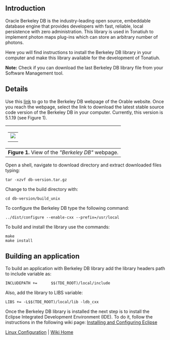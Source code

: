 ## Introduction ##

Oracle Berkeley DB is the industry-leading open source, embeddable database engine that provides developers with fast, reliable, local persistence with zero administration. This library is used in Tonatiuh to implement photon maps plug-ins which can store an arbitrary number of photons.

Here you will find instructions to install the Berkeley DB library in your computer and make this library available for the development of Tonatiuh.

**Note:** Check if you can download the last Berkeley DB library file from your Software Management tool.

## Details ##

Use this [link](http://www.oracle.com/technology/software/products/berkeley-db/index.html) to go to the Berkeley DB webpage of the Orable website. Once you reach the webpage, select the link to download the latest stable source code version of the Berkeley DB in your computer. Currently, this version is 5.1.19 (see Figure 1).

|<table><tr><td><a href='http://picasaweb.google.com/manuel.jesus.blanco/TonatiuhWikiFigures?authkey=Gv1sRgCN2umpjNtK24Kg&feat=embedwebsite#5526847072163475010'><img src='http://lh3.ggpht.com/_tmEVMS15i5Y/TLNOITA2LkI/AAAAAAAAAoY/b-lQwR5Dl3M/s400/BerkeleyDB_download.png' /></a></td></tr><tr><td></td></tr></table>|
|:-----------------------------------------------------------------------------------------------------------------------------------------------------------------------------------------------------------------------------------------------------------------------------------------------------------------------|
| **Figure 1.** View of the _"Berkeley DB"_ webpage.                                                                                                                                                                                                                                                                     |

Open a shell, navigate to download directory and extract downloaded files typing:

```
tar -xzvf db-version.tar.gz
```

Change to the build directory with:
```
cd db-version/build_unix
```

To configure the Berkeley DB type the following command:
```
../dist/configure --enable-cxx --prefix=/usr/local
```

To build and install the library use the commands:
```
make
make install
```

## Building an application ##
To build an application with Berkeley DB library add the library headers path to include
variable as:
```
INCLUDEPATH += 		$$(TDE_ROOT)/local/include 

```

Also, add the library to LIBS variable:
```
LIBS += -L$$(TDE_ROOT)/local/lib -ldb_cxx
```

Once the Berkeley DB library is installed the next step is to install the Eclipse Integrated Development Environment (IDE). To do it, follow the instructions in the following wiki page: [Installing and Configuring Eclipse](InstallingAndConfiguringEclipseForLinux.md)


[Linux Configuration](InstallingForLinux.md) | [Wiki Home](http://code.google.com/p/tonatiuh/w/list)